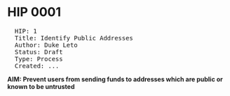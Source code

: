 # HIP 0001

<pre>
  HIP: 1
  Title: Identify Public Addresses
  Author: Duke Leto <duke@leto.net>
  Status: Draft
  Type: Process
  Created: ...
</pre>

**AIM: Prevent users from sending funds to addresses which are public or known to be untrusted**

